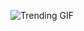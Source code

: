 ![Trending GIF](https://media1.giphy.com/media/v1.Y2lkPThiYjIxNzcyNWV5YzF4d3AxamIyczIzenE0MjFoaHBtbjVmbndmY2Q4ZWZ2N21ucCZlcD12MV9naWZzX3NlYXJjaCZjdD1n/rplvK3z0IzLqBxVJWk/giphy.gif)
